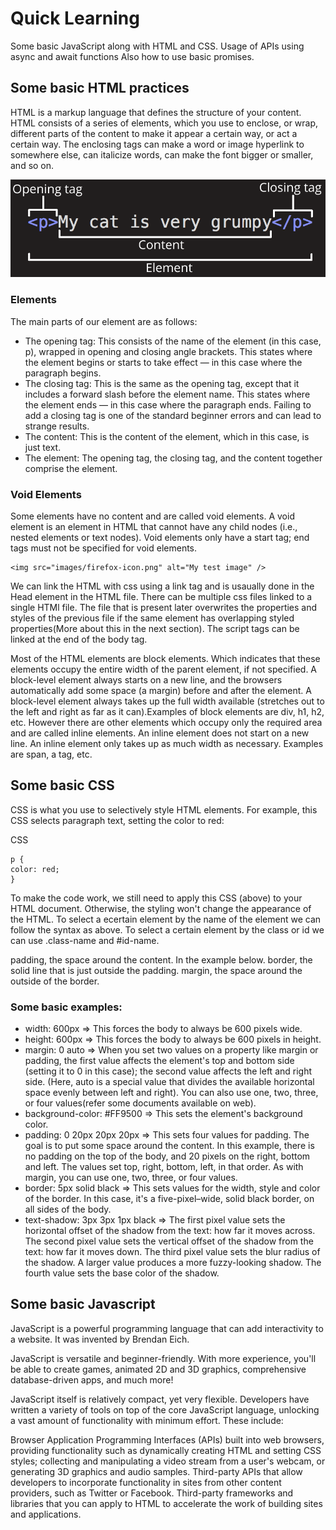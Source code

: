 # Quick Learning

Some basic JavaScript along with HTML and CSS. Usage of APIs using async and await functions
Also how to use basic promises.

## Some basic HTML practices

HTML is a markup language that defines the structure of your content. HTML consists of a series of elements, which you use to enclose, or wrap, different parts of the content to make it appear a certain way, or act a certain way. The enclosing tags can make a word or image hyperlink to somewhere else, can italicize words, can make the font bigger or smaller, and so on.

![alt text](image.png)

### Elements

The main parts of our element are as follows:

- The opening tag: This consists of the name of the element (in this case, p), wrapped in opening and closing angle brackets. This states where the element begins or starts to take effect — in this case where the paragraph begins.
- The closing tag: This is the same as the opening tag, except that it includes a forward slash before the element name. This states where the element ends — in this case where the paragraph ends. Failing to add a closing tag is one of the standard beginner errors and can lead to strange results.
- The content: This is the content of the element, which in this case, is just text.
- The element: The opening tag, the closing tag, and the content together comprise the element.

### Void Elements

Some elements have no content and are called void elements. A void element is an element in HTML that cannot have any child nodes (i.e., nested elements or text nodes). Void elements only have a start tag; end tags must not be specified for void elements.

```
<img src="images/firefox-icon.png" alt="My test image" />
```

We can link the HTML with css using a link tag and is usaually done in the Head element in the HTML file. There can be multiple css files linked to a single HTMl file. The file that is present later overwrites the properties and styles of the previous file if the same element has overlapping styled properties(More about this in the next section). The script tags can be linked at the end of the body tag.

Most of the HTML elements are block elements. Which indicates that these elements occupy the entire width of the parent element, if not specified. A block-level element always starts on a new line, and the browsers automatically add some space (a margin) before and after the element. A block-level element always takes up the full width available (stretches out to the left and right as far as it can).Examples of block elements are div, h1, h2, etc. However there are other elements which occupy only the required area and are called inline elements. An inline element does not start on a new line. An inline element only takes up as much width as necessary. Examples are span, a tag, etc.

## Some basic CSS

CSS is what you use to selectively style HTML elements. For example, this CSS selects paragraph text, setting the color to red:

CSS

```
p {
color: red;
}
```

To make the code work, we still need to apply this CSS (above) to your HTML document. Otherwise, the styling won't change the appearance of the HTML.
To select a ecertain element by the name of the element we can follow the syntax as above. To select a certain element by the class or id we can use .class-name and #id-name.

padding, the space around the content. In the example below.
border, the solid line that is just outside the padding.
margin, the space around the outside of the border.

### Some basic examples:

- width: 600px => This forces the body to always be 600 pixels wide.
- height: 600px => This forces the body to always be 600 pixels in height.
- margin: 0 auto => When you set two values on a property like margin or padding, the first value affects the element's top and bottom side (setting it to 0 in this case); the second value affects the left and right side. (Here, auto is a special value that divides the available horizontal space evenly between left and right). You can also use one, two, three, or four values(refer some documents available on web).
- background-color: #FF9500 => This sets the element's background color.
- padding: 0 20px 20px 20px => This sets four values for padding. The goal is to put some space around the content. In this example, there is no padding on the top of the body, and 20 pixels on the right, bottom and left. The values set top, right, bottom, left, in that order. As with margin, you can use one, two, three, or four values.
- border: 5px solid black => This sets values for the width, style and color of the border. In this case, it's a five-pixel–wide, solid black border, on all sides of the body.
- text-shadow: 3px 3px 1px black => The first pixel value sets the horizontal offset of the shadow from the text: how far it moves across. The second pixel value sets the vertical offset of the shadow from the text: how far it moves down. The third pixel value sets the blur radius of the shadow. A larger value produces a more fuzzy-looking shadow. The fourth value sets the base color of the shadow.

## Some basic Javascript

JavaScript is a powerful programming language that can add interactivity to a website. It was invented by Brendan Eich.

JavaScript is versatile and beginner-friendly. With more experience, you'll be able to create games, animated 2D and 3D graphics, comprehensive database-driven apps, and much more!

JavaScript itself is relatively compact, yet very flexible. Developers have written a variety of tools on top of the core JavaScript language, unlocking a vast amount of functionality with minimum effort. These include:

Browser Application Programming Interfaces (APIs) built into web browsers, providing functionality such as dynamically creating HTML and setting CSS styles; collecting and manipulating a video stream from a user's webcam, or generating 3D graphics and audio samples.
Third-party APIs that allow developers to incorporate functionality in sites from other content providers, such as Twitter or Facebook.
Third-party frameworks and libraries that you can apply to HTML to accelerate the work of building sites and applications.
